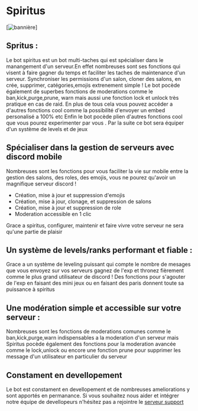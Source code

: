 # Spiritus 
[![bannière](https://french-gaming-family.fr/public/img/top-banner.jpg)]

<h2>Spritus :</h2>
<p>Le bot spiritus est un bot multi-taches qui est spécialiser dans le manangement d'un serveur.En effet nombreuses sont ses fonctions qui visent à faire gagner du temps et faciliter les taches de maintenance d'un serveur. Synchroniser les permissions d'un salon, cloner des salons, en crée, supprimer, catégories,emojis extrenement simple ! Le bot  pocède également de superbes fonctions de moderations comme le ban,kick,purge,prune, warn mais aussi une fonction lock et unlock très pratique en cas de raid. En plus de tous cela vous pouvez accéder a d'autres fonctions cool comme la possibilité d'envoyer un embed personalisé a 100% etc Enfin le bot pocède plien d'autres fonctions cool que vous pourez experimenter par vous . Par la suite ce bot sera équiper d'un système de levels et de jeux </p>

<h2>Spécialiser dans la gestion de serveurs avec discord mobile</h2>
<p>Nombreuses sont les fonctions pour vous faciliter la vie sur mobile entre la gestion des salons, des roles, des emojis, vous ne pourez qu'avoir un magnifique serveur discord !
<ul> 
<li>Création, mise à jour et suppression d'emojis</li>
<li>Création, mise à jour, clonage, et suppression de salons</li>
<li>Création, mise à jour et suppression de role</li>
<li>Moderation accessible en 1 clic</li>
</ul>
<p>Grace a spiritus, configurer, maintenir et faire vivre votre serveur ne sera qu'une partie de plaisir</p>

<h2>Un système de levels/ranks performant et fiable :</h2>
<p>Grace a un système de leveling puissant qui compte le nombre de mesages que vous envoyez sur vos serveurs gagnez de l'exp et thronez fièrement comme le plus grand utilisateur de discord ! Des fonctions  pour s'agouter de l'exp en faisant des mini jeux ou en faisant des paris donnent toute sa puissance à spiritus</p>
</p>

<h2>Une modération simple et accessible sur votre serveur :</h2>
<p>Nombreuses sont les fonctions de moderations comunes comme le ban,kick,purge,warn indispensables a la moderation d'un serveur mais Spiritus pocède également des fonctions pour la moderation avancée comme le lock,unlock ou encore une fonction prune pour supprimer les message d'un utilisateur en particulier du serveur</p>
</p>

<h2>Constament en devellopement</h2>
<p>Le bot est constament en devellopement et de nombreuses ameliorations y sont apportés en permanance. Si vous souhaitez nous aider et intégrer notre équipe de devellopeurs n'hésitez pas a rejointre le <a href='https://discord.gg/TC7Qjfs'>serveur support</a></p>